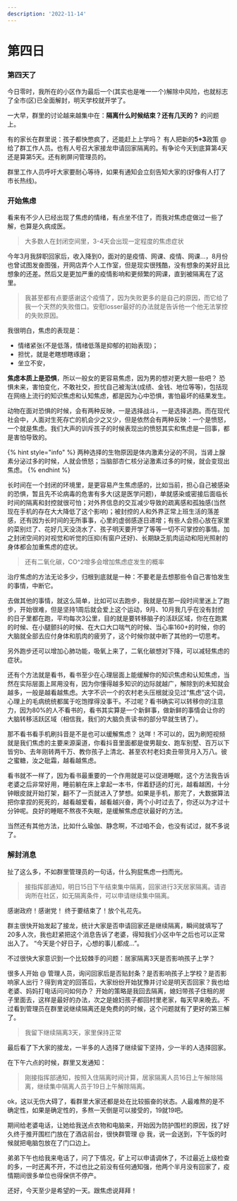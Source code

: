 ```yaml
---
description: '2022-11-14'
---
```


# 第四日

### 第四天了

今日零时，我所在的小区作为最后一个(其实也是唯一一个)解除中风险，也就标志了全市(区)已全面解封，明天学校就开学了。

一大早，群里的讨论越来越集中在：**隔离什么时候结束？还有几天的？**  的问题上。

有的家长在群里说：孩子都快憋疯了，还能赶上上学吗？ 有人把新的**5+3**政策 @ 给了群工作人员。也有人号召大家接龙申请回家隔离的。有争论今天到底算第4天还是算第5天。还有刷屏问管理员的。

群里工作人员呼吁大家要耐心等待，如果有通知会立刻告知大家的(好像有人打了市长热线)。

### 开始焦虑

看来有不少人已经出现了焦虑的情绪，有点坐不住了，而我对焦虑症做过一些了解，也算是久病成医。

> 大多数人在封闭空间里，3-4天会出现一定程度的焦虑症状

今年3月我辞职回家后，收入降到0，面对的是疫情、网课、疫情、网课...，8月份也曾试图发奋图强，开网店弄个人工作室，但是现实很残酷，没有想象的美好且比想象的还差。然后又是更加严重的疫情影响和更频繁的网课，直到被隔离在了这里。

> 我甚至都有点要感谢这个疫情了，因为失败更多的是自己的原因，而它给了我一个天然的失败借口。安慰losser最好的办法就是告诉他一个他无法掌控的失败原因。

我很明白，焦虑的表现是：

* 情绪紧张(不是低落，情绪低落是抑郁的初始表现)；
* 担忧，就是老瞎想瞎琢磨；
* 坐立不安，

**焦虑本质上是恐惧**，所以一般女的更容易焦虑，因为男的想对更大胆一些吧？ 恐惧未来，害怕变化，不敢社交，担忧自己被淘汰(成绩、金钱、地位等等)，包括现在网络上流行的知识焦虑和认知焦虑，都是因为心中恐惧，害怕最坏的结果发生。

动物在面对恐惧的时候，会有两种反映，一是选择战斗，一是选择逃跑。而在现代社会中，人面对生死存亡的机会少之又少，但是依然会有两种反映：一个是愤怒，一个就是焦虑。我们大声的训斥孩子的时候表现出的愤怒其实和焦虑是一回事，都是害怕导致的。

{% hint style="info" %}
两种选择的生物原因是体内激素分泌的不同，当肾上腺素分泌过多的时候，人就会愤怒；当脑部杏仁核分泌激素过多的时候，就会变现出焦虑。
{% endhint %}

长时间在一个封闭的环境里，是更容易产生焦虑感的，比如当前，担心自己被感染的恐惧，暂且先不论病毒的危害有多大(这是医学问题)，单就感染或密接后面临长时间的隔离和封控就很可怕；对外界信息的交互减少导致的疏离感和孤独感(当然现在手机的存在大大降低了这个影响)；被封控的人和外界正常上班生活的落差感，还有因为长时间的无所事事，心里的虚弱感逐日递增；有些人会担心放在家里的菜别烂了、花好几天没浇水了、孩子明天要开学了等等一切不可掌控的事情。加之封闭空间的对视觉和听觉的压抑(有窗户还好)、长期缺乏肌肉运动和阳光照射的身体都会加重焦虑的症状。

> 还有二氧化碳，CO^2增多会增加焦虑症发生的概率

治疗焦虑的方法无论多少，归根到底就是一种：不要老是去想那些令自己害怕发生的事情，中断它。

去做其他的事情，就这么简单，比如可以去跑步，我就是在那一段时间里迷上了跑步，开始很难，但是坚持1周后就会爱上这个运动，9月、10月我几乎在没有封控的日子里都在跑，平均每次3公里，目的就是要转移脑子的活跃区域，你在在跑累的时候、在小腿颤抖的时候、在大口大口喘气的时候、当心率160+的时候，你的大脑就全部去应付身体和肌肉的疲劳了，这个时候你就中断了其他的一切思考。

另外跑步还可以增加心肺功能，吸氧上来了，二氧化碳想对下降，可以减轻焦虑的症状。

还有个方法就是看书，看书至少在心理层面上能缓解你的知识焦虑和认知焦虑，当然在实际层面上屌用没有，因为你懂得越多知识的边际就越广，解除到的未知就会越多，一般是越看越焦虑。大字不识一个的农村老头压根就没见过“焦虑”这个词，心理上的毛病统统都属于吃饱撑得没事干。不过呢？看书确实可以转移你的注意力，因为80%的人不看书的，看书其实算是一个新鲜事，做新鲜的事情会让你的大脑转移活跃区域（相信我，我们的大脑负责读书的部分早就生锈了）。

那不看书看手机刷抖音是不是也可以缓解焦虑？ 达咩！不可以的，因为刷短视频就是我们焦虑的主要来源渠道，你看抖音里面都是俊男靓女、跑车别墅、百万以下皆穷b、去年刚转两千万、教你孩子上清北、甚至农村老妇卖丑带货月入万八。彼之蜜糖，汝之砒霜，越看越焦虑。

看书就不一样了，因为看书最重要的一个作用就是可以促进睡眠，这个方法我告诉老婆之后非常好用，睡前躺在床上拿起一本书，伴着舒适的灯光，越看越困，十分钟眼皮就开始打架，翻不了一页就进入了梦想。如果是手机，那完了，大数据算法把你拿捏的死死的，越看越爱看，越看越兴奋，两个小时过去了，你还以为才过十分钟呢。良好的睡眠不熬夜不失眠，是缓解焦虑症状最好的方法。

当然还有其他方法，比如什么瑜伽、静念啊，不过咱不会，也没有试过，就不多说了。

### 解封消息

扯了这么多，不如群里管理员的一句话，什么狗屁焦虑一扫而光。

> 接指挥部通知，明日15日下午结束集中隔离，回家进行3天居家隔离。请咨询所在社区，如无隔离条件，可以申请继续集中隔离。

感谢政府！感谢党！ 终于要结束了！放个礼花先。

群主很快开始发起了接龙，统计大家是否申请回家还是继续隔离，瞬间就填写了20多人次，我也赶紧把这个消息告诉了老婆，得知我们小区中午之后也可以正常出入了。 “今天是个好日子，心想的事儿都成...”。

不过很快大家意识到一个比较棘手的问题：居家隔离3天是否影响孩子上学？

很多人开始 @ 管理人员，询问回家后是否贴封条？是否影响孩子上学校？是否影响家人出行？得到肯定的回答后，大家纷纷开始犹豫并讨论是明天否回家？我也给老婆、妈妈打电话问问如何办？ 开始的策略是我回去隔离，媳妇带孩子住租的房子里面去，这样是最好的办法，次之是媳妇孩子都回村里老家，每天早来晚去。不过看到管理员在群里说继续隔离还是免费的的时候，这个问题就有了更好的第三解了。

> 我留下继续隔离3天，家里保持正常

最后看了下大家的接龙，一半多的人选择了继续留下坚持，少一半的人选择回家。

在下午六点的时候，群里又发通知：

> 刚接指挥部通知，按照入住隔离时间计算，居家隔离人员16日上午解除隔离，继续集中隔离人员于19日上午解除隔离。

ok，这以无伤大碍了，看群里大家还都是处在比较振奋的状态。人最难熬的是不确定性，如果是确定性的，多熬一天倒是可以接受的，19就19吧。

期间给老婆电话，让她给我送点衣物和电脑来，开始因为防护围栏的原因，找了好久终于推开围栏门放在了酒店前台，很快群管理 @ 我，说一会送到，下午饭的时候就把电脑包放在了门口边上。

弟弟下午也给我来电话了，问了下情况，矿上可以申请调休了，不过最近上级检查的多，一时还离不开，不过也比之前没有任何通知强，他两个半月没有回家了，疫情期间很多单位也得保供不停产。

还好，今天至少是希望的一天。跟焦虑说拜拜！
